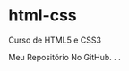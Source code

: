 # html-css
 Curso de HTML5 e CSS3 

 Meu Repositório No GitHub. . .
<!-- <a href="https://ezequiellsantos.github.io/html-css/exercicios/modulo01/ex001/">Executar Exercício 001</a> -->

